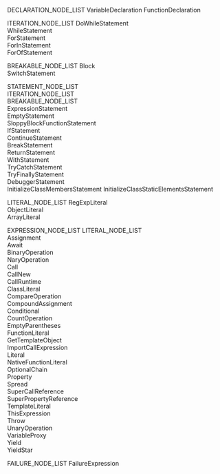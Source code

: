 

 DECLARATION_NODE_LIST
  VariableDeclaration
  FunctionDeclaration

 ITERATION_NODE_LIST 
  DoWhileStatement          
  WhileStatement            
  ForStatement              
  ForInStatement            
  ForOfStatement

 BREAKABLE_NODE_LIST 
  Block                     
  SwitchStatement

 STATEMENT_NODE_LIST       
  ITERATION_NODE_LIST             
  BREAKABLE_NODE_LIST             
  ExpressionStatement             
  EmptyStatement                  
  SloppyBlockFunctionStatement    
  IfStatement                     
  ContinueStatement               
  BreakStatement                  
  ReturnStatement                 
  WithStatement                   
  TryCatchStatement               
  TryFinallyStatement             
  DebuggerStatement               
  InitializeClassMembersStatement 
  InitializeClassStaticElementsStatement

 LITERAL_NODE_LIST 
  RegExpLiteral           
  ObjectLiteral           
  ArrayLiteral

 EXPRESSION_NODE_LIST 
  LITERAL_NODE_LIST          
  Assignment                 
  Await                      
  BinaryOperation            
  NaryOperation              
  Call                       
  CallNew                    
  CallRuntime                
  ClassLiteral               
  CompareOperation           
  CompoundAssignment         
  Conditional                
  CountOperation             
  EmptyParentheses           
  FunctionLiteral            
  GetTemplateObject          
  ImportCallExpression       
  Literal                    
  NativeFunctionLiteral      
  OptionalChain              
  Property                   
  Spread                     
  SuperCallReference         
  SuperPropertyReference     
  TemplateLiteral            
  ThisExpression             
  Throw                      
  UnaryOperation             
  VariableProxy              
  Yield                      
  YieldStar

 FAILURE_NODE_LIST 
  FailureExpression